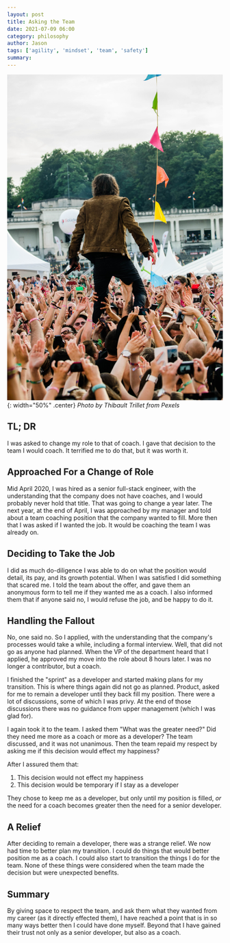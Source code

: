 ```yaml
---
layout: post
title: Asking the Team
date: 2021-07-09 06:00
category: philosophy
author: Jason
tags: ['agility', 'mindset', 'team', 'safety']
summary: 
---
```


![A Chair Being Restored](/assets/img/posts/2021/07/pexels-thibault-trillet-167590.jpg){: width="50%" .center}
_Photo by Thibault Trillet from Pexels_

## TL; DR

I was asked to change my role to that of coach. I gave that decision to the team I would coach. It terrified me to do that, but it was worth it.

## Approached For a Change of Role

Mid April 2020, I was hired as a senior full-stack engineer, with the understanding that the company does not have coaches, and I would probably never hold that title. That was going to change a year later. The next year, at the end of April, I was approached by my manager and told about a team coaching position that the company wanted to fill. More then that I was asked if I wanted the job. It would be coaching the team I was already on.

## Deciding to Take the Job

I did as much do-diligence I was able to do on what the position would detail, its pay, and its growth potential. When I was satisfied I did something that scared me. I told the team about the offer, and gave them an anonymous form to tell me if they wanted me as a coach. I also informed them that if anyone said no, I would refuse the job, and be happy to do it.

## Handling the Fallout

No, one said no. So I applied, with the understanding that the company's processes would take a while, including a formal interview. Well, that did not go as anyone had planned. When the VP of the department heard that I applied, he approved my move into the role about 8 hours later. I was no longer a contributor, but a coach.

I finished the "sprint" as a developer and started making plans for my transition. This is where things again did not go as planned. Product, asked for me to remain a developer until they back fill my position. There were a lot of discussions, some of which I was privy. At the end of those discussions there was no guidance from upper management (which I was glad for).

I again took it to the team. I asked them "What was the greater need?" Did they need me more as a coach or more as a developer? The team discussed, and it was not unanimous. Then the team repaid my respect by asking me if this decision would effect my happiness?

After I assured them that:

1. This decision would not effect my happiness
1. This decision would be temporary if I stay as a developer

They chose to keep me as a developer, but only until my position is filled, _or_ the need for a coach becomes greater then the need for a senior developer. 

## A Relief

After deciding to remain a developer, there was a strange relief. We now had time to better plan my transition. I could do things that would better position me as a coach. I could also start to transition the things I do for the team. None of these things were considered when the team made the decision but were unexpected benefits.

## Summary

By giving space to respect the team, and ask them what they wanted from my career (as it directly effected them), I have reached a point that is in so many ways better then I could have done myself. Beyond that I have gained their trust not only as a senior developer, but also as a coach.